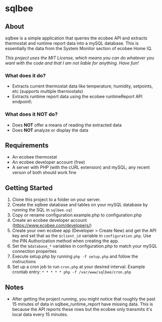 # sqlbee

## About
sqlbee is a simple application that queries the ecobee API and extracts thermostat and runtime report data into a mySQL database. This is essentially the data from the System Monitor section of ecobee Home IQ.

_This project uses the MIT License, which means you can do whatever you want with the code and that I am not liable for anything. Have fun!_

### What does it do?
- Extracts current thermostat data like temperature, humidity, setpoints, etc (supports multiple thermostats)
- Extracts runtime report data using the ecobee runtimeReport API endpoint\

### What does it NOT do?
- Does **NOT** offer a means of reading the extracted data
- Does **NOT** analyze or display the data

## Requirements
- An ecobee thermostat
- An ecobee developer account (free)
- A server with PHP (with the cURL extension) and mySQL; any recent verson of both should work fine

## Getting Started
1. Clone this project to a folder on your server.
2. Create the sqlbee database and tables on your mySQL database by running the SQL in `sqlbee.sql`
3. Copy or rename configuration.example.php to configuration.php
4. Create an ecobee developer account (https://www.ecobee.com/developers/)
5. Create your own ecobee app (Developer > Create New) and get the API key and set that as the `$client_id` variable in `configuration.php`. Use the PIN Authorization method when creating the app.
6. Set the `$database_*` variables in configuration.php to match your mySQL connection properties
7. Execute setup.php by running `php -f setup.php` and follow the instructions
8. Set up a cron job to run `cron.php` at your desired interval. Example crontab entry: `* * * * * php -f /var/www/sqlbee/cron.php`

## Notes
- After getting the project running, you might notice that roughly the past 15 minutes of data in sqlbee_runtime_report have missing data. This is because the API reports these rows but the ecobee only transmits it's local data every 15 minutes.
